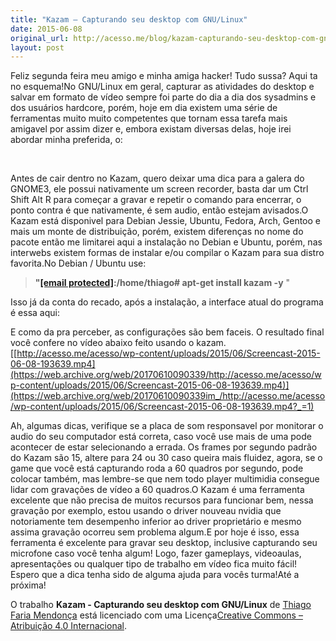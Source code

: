 ```yaml
---
title: "Kazam – Capturando seu desktop com GNU/Linux"
date: 2015-06-08
original_url: http://acesso.me/blog/kazam-capturando-seu-desktop-com-gnulinux/
layout: post
---
```


Feliz segunda feira meu amigo e minha amiga hacker! Tudo sussa? Aqui ta no esquema!No GNU/Linux em geral, capturar as atividades do desktop e salvar em formato de vídeo sempre foi parte do dia a dia dos sysadmins e dos usuários hardcore, porém, hoje em dia existem uma série de ferramentas muito muito competentes que tornam essa tarefa mais amigavel por assim dizer e, embora existam diversas delas, hoje irei abordar minha preferida, o:

 

Antes de cair dentro no Kazam, quero deixar uma dica para a galera do GNOME3, ele possui nativamente um screen recorder, basta dar um Ctrl Shift Alt R para começar a gravar e repetir o comando para encerrar, o ponto contra é que nativamente, é sem audio, então estejam avisados.O Kazam está disponivel para Debian Jessie, Ubuntu, Fedora, Arch, Gentoo e mais um monte de distribuição, porém, existem diferenças no nome do pacote então me limitarei aqui a instalação no Debian e Ubuntu, porém, nas interwebs existem formas de instalar e/ou compilar o Kazam para sua distro favorita.No Debian / Ubuntu use:

> **"[[email protected]](/web/20170610090339/http://acesso.me/cdn-cgi/l/email-protection):/home/thiago# apt-get install kazam -y** "

Isso já da conta do recado, após a instalação, a interface atual do programa é essa aqui:

E como da pra perceber, as configurações são bem faceis. O resultado final você confere no vídeo abaixo feito usando o kazam.[[http://acesso.me/acesso/wp-content/uploads/2015/06/Screencast-2015-06-08-193639.mp4](https://web.archive.org/web/20170610090339/http://acesso.me/acesso/wp-content/uploads/2015/06/Screencast-2015-06-08-193639.mp4)](https://web.archive.org/web/20170610090339im_/http://acesso.me/acesso/wp-content/uploads/2015/06/Screencast-2015-06-08-193639.mp4?_=1)

Ah, algumas dicas, verifique se a placa de som responsavel por monitorar o audio do seu computador está correta, caso você use mais de uma pode acontecer de estar selecionando a errada. Os frames por segundo padrão do Kazam são 15, altere para 24 ou 30 caso queira mais fluidez, agora, se o game que você está capturando roda a 60 quadros por segundo, pode colocar também, mas lembre-se que nem todo player multimidia consegue lidar com gravações de vídeo a 60 quadros.O Kazam é uma ferramenta excelente que não precisa de muitos recursos para funcionar bem, nessa gravação por exemplo, estou usando o driver nouveau nvidia que notoriamente tem desempenho inferior ao driver proprietário e mesmo assima gravação ocorreu sem problema algum.E por hoje é isso, essa ferramenta é excelente para gravar seu desktop, inclusive capturando seu microfone caso você tenha algum! Logo, fazer gameplays, videoaulas, apresentações ou qualquer tipo de trabalho em vídeo fica muito fácil! Espero que a dica tenha sido de alguma ajuda para vocês turma!Até a próxima!

O trabalho **Kazam - Capturando seu desktop com GNU/Linux** de [Thiago Faria Mendonça](https://web.archive.org/web/20170610090339/http://acesso.me/acesso/) está licenciado com uma Licença[Creative Commons – Atribuição 4.0 Internacional](https://web.archive.org/web/20170610090339/https://creativecommons.org/licenses/by/4.0/).